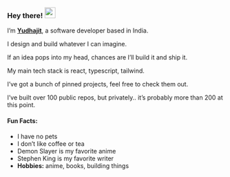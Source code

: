 ### Hey there! <img src="https://emojis.slackmojis.com/emojis/images/1536351075/4594/blob-wave.gif" width="25"/>

I’m [**Yudhajit**](https://github.com/itsmiinos), a software developer based in India.

I design and build whatever I can imagine.

If an idea pops into my head, chances are I’ll build it and ship it.

My main tech stack is react, typescript, tailwind.

I’ve got a bunch of pinned projects, feel free to check them out.

I’ve built over 100 public repos, but privately.. it’s probably more than 200 at this point.

#### Fun Facts:

* I have no pets
* I don’t like coffee or tea
* Demon Slayer is my favorite anime
* Stephen King is my favorite writer
* **Hobbies:** anime, books, building things
